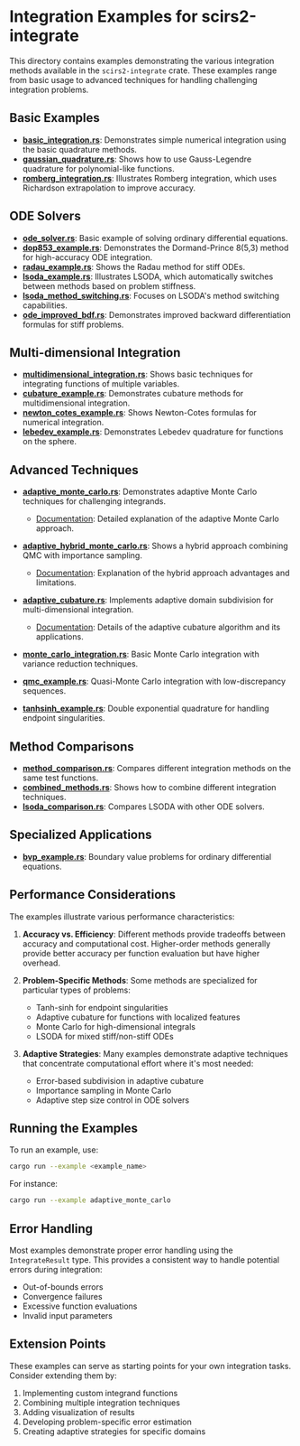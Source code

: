 # Integration Examples for scirs2-integrate

This directory contains examples demonstrating the various integration methods available in the `scirs2-integrate` crate. These examples range from basic usage to advanced techniques for handling challenging integration problems.

## Basic Examples

- **[basic_integration.rs](basic_integration.rs)**: Demonstrates simple numerical integration using the basic quadrature methods.
- **[gaussian_quadrature.rs](gaussian_quadrature.rs)**: Shows how to use Gauss-Legendre quadrature for polynomial-like functions.
- **[romberg_integration.rs](romberg_integration.rs)**: Illustrates Romberg integration, which uses Richardson extrapolation to improve accuracy.

## ODE Solvers

- **[ode_solver.rs](ode_solver.rs)**: Basic example of solving ordinary differential equations.
- **[dop853_example.rs](dop853_example.rs)**: Demonstrates the Dormand-Prince 8(5,3) method for high-accuracy ODE integration.
- **[radau_example.rs](radau_example.rs)**: Shows the Radau method for stiff ODEs.
- **[lsoda_example.rs](lsoda_example.rs)**: Illustrates LSODA, which automatically switches between methods based on problem stiffness.
- **[lsoda_method_switching.rs](lsoda_method_switching.rs)**: Focuses on LSODA's method switching capabilities.
- **[ode_improved_bdf.rs](ode_improved_bdf.rs)**: Demonstrates improved backward differentiation formulas for stiff problems.

## Multi-dimensional Integration

- **[multidimensional_integration.rs](multidimensional_integration.rs)**: Shows basic techniques for integrating functions of multiple variables.
- **[cubature_example.rs](cubature_example.rs)**: Demonstrates cubature methods for multidimensional integration.
- **[newton_cotes_example.rs](newton_cotes_example.rs)**: Shows Newton-Cotes formulas for numerical integration.
- **[lebedev_example.rs](lebedev_example.rs)**: Demonstrates Lebedev quadrature for functions on the sphere.

## Advanced Techniques

- **[adaptive_monte_carlo.rs](adaptive_monte_carlo.rs)**: Demonstrates adaptive Monte Carlo techniques for challenging integrands.
  - [Documentation](adaptive_monte_carlo.md): Detailed explanation of the adaptive Monte Carlo approach.

- **[adaptive_hybrid_monte_carlo.rs](adaptive_hybrid_monte_carlo.rs)**: Shows a hybrid approach combining QMC with importance sampling.
  - [Documentation](adaptive_hybrid_monte_carlo.md): Explanation of the hybrid approach advantages and limitations.

- **[adaptive_cubature.rs](adaptive_cubature.rs)**: Implements adaptive domain subdivision for multi-dimensional integration.
  - [Documentation](adaptive_cubature.md): Details of the adaptive cubature algorithm and its applications.

- **[monte_carlo_integration.rs](monte_carlo_integration.rs)**: Basic Monte Carlo integration with variance reduction techniques.
- **[qmc_example.rs](qmc_example.rs)**: Quasi-Monte Carlo integration with low-discrepancy sequences.
- **[tanhsinh_example.rs](tanhsinh_example.rs)**: Double exponential quadrature for handling endpoint singularities.

## Method Comparisons

- **[method_comparison.rs](method_comparison.rs)**: Compares different integration methods on the same test functions.
- **[combined_methods.rs](combined_methods.rs)**: Shows how to combine different integration techniques.
- **[lsoda_comparison.rs](lsoda_comparison.rs)**: Compares LSODA with other ODE solvers.

## Specialized Applications

- **[bvp_example.rs](bvp_example.rs)**: Boundary value problems for ordinary differential equations.

## Performance Considerations

The examples illustrate various performance characteristics:

1. **Accuracy vs. Efficiency**: Different methods provide tradeoffs between accuracy and computational cost. Higher-order methods generally provide better accuracy per function evaluation but have higher overhead.

2. **Problem-Specific Methods**: Some methods are specialized for particular types of problems:
   - Tanh-sinh for endpoint singularities
   - Adaptive cubature for functions with localized features
   - Monte Carlo for high-dimensional integrals
   - LSODA for mixed stiff/non-stiff ODEs

3. **Adaptive Strategies**: Many examples demonstrate adaptive techniques that concentrate computational effort where it's most needed:
   - Error-based subdivision in adaptive cubature
   - Importance sampling in Monte Carlo
   - Adaptive step size control in ODE solvers

## Running the Examples

To run an example, use:

```bash
cargo run --example <example_name>
```

For instance:

```bash
cargo run --example adaptive_monte_carlo
```

## Error Handling

Most examples demonstrate proper error handling using the `IntegrateResult` type. This provides a consistent way to handle potential errors during integration:

- Out-of-bounds errors
- Convergence failures
- Excessive function evaluations
- Invalid input parameters

## Extension Points

These examples can serve as starting points for your own integration tasks. Consider extending them by:

1. Implementing custom integrand functions
2. Combining multiple integration techniques
3. Adding visualization of results
4. Developing problem-specific error estimation
5. Creating adaptive strategies for specific domains